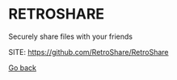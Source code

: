 # RETROSHARE
 
 Securely share files with your friends
 
 SITE: https://github.com/RetroShare/RetroShare

 [Go back](https://portable-linux-apps.github.io/apps.html)
